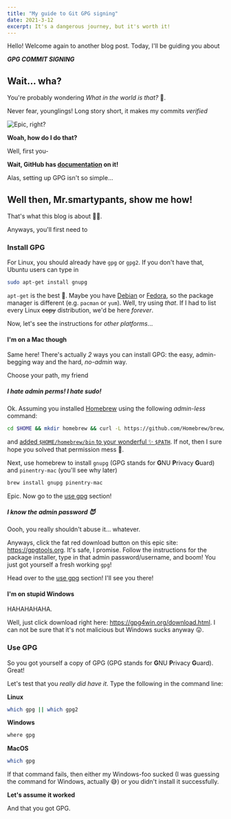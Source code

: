 ```yaml
---
title: "My guide to Git GPG signing"
date: 2021-3-12
excerpt: It's a dangerous journey, but it's worth it!
---
```


Hello! Welcome again to another blog post. Today, I'll be guiding you about

***GPG COMMIT SIGNING***

## Wait... wha?

You're probably wondering *What in the world is that?* 🤔.

Never fear, younglings! Long story short, it makes my commits *verified*

![Epic, right?](../assets/verified_gpg_yay.png)

**Woah, how do I do that?**

Well, first you-

**Wait, GitHub has [documentation](https://docs.github.com/en/github/authenticating-to-github/about-commit-signature-verification) on it!**

Alas, setting up GPG isn't so simple...

## Well then, Mr.smartypants, show me how!

That's what this blog is about 🤦‍♂️.

Anyways, you'll first need to

### Install GPG

For Linux, you should already have `gpg` or `gpg2`. If you don't have that, Ubuntu users can type in

```bash
sudo apt-get install gnupg
```

`apt-get` is the best 💪. Maybe you have [Debian](https://www.debian.org) or [Fedora](https://getfedora.org), so the package manager is different (e.g. `pacman` or `yum`). Well, try using *that*. If I had to list every Linux ~~copy~~ distribution, we'd be here *forever*.

Now, let's see the instructions for *other platforms*...

#### I'm on a Mac though

Same here! There's actually *2* ways you can install GPG: the easy, admin-begging way and the hard, *no-admin* way.

Choose your path, my friend

##### I hate admin perms! I hate sudo!

Ok. Assuming you installed [Homebrew](https://brew.sh) using the following *admin-less* command:

```bash
cd $HOME && mkdir homebrew && curl -L https://github.com/Homebrew/brew/tarball/master | tar xz --strip 1 -C homebrew
```

and [added `$HOME/homebrew/bin` to your wonderful ✨ `$PATH`](https://gist.github.com/ThatXliner/8216e1e7e112e851764eeaa0cec85fbc). If not, then I sure hope you solved that permission mess 😬.

Next, use homebrew to install `gnupg` (GPG stands for **G**NU **P**rivacy **G**uard) and `pinentry-mac` (you'll see why later)

```bash
brew install gnupg pinentry-mac
```

Epic. Now go to the [use gpg](#use-gpg) section!

##### I know the admin password 😈

Oooh, you really shouldn't abuse it... whatever.

Anyways, click the fat red download button on this epic site: https://gpgtools.org. It's safe, I promise. Follow the instructions for the package installer, type in that admin password/username, and boom! You just got yourself a fresh working `gpg`!

Head over to the [use gpg](#use-gpg) section! I'll see you there!

#### I'm on stupid Windows

HAHAHAHAHA.

Well, just click download right here: https://gpg4win.org/download.html. I can not be sure that it's not malicious but Windows sucks anyway 😛.

### Use GPG

So you got yourself a copy of GPG (GPG stands for **G**NU **P**rivacy **G**uard). Great!

Let's test that you *really did have it*. Type the following in the command line:

**Linux**
```bash
which gpg || which gpg2
```
**Windows**
```bash
where gpg
```
**MacOS**
```bash
which gpg
```
If that command fails, then either my Windows-foo sucked (I was guessing the command for Windows, actually 😅) or you didn't install it successfully.

**Let's assume it worked**

And that you got GPG.

